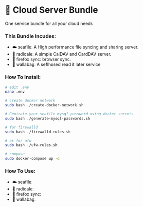 # 🐋 Cloud Server Bundle
One service bundle for all your cloud needs

### This Bundle Incudes:
- ☁️ seafile: A High performance file syncing and sharing server.
- 🌱 radicale: A simple CalDAV and CardDAV server.
- 🦊 firefox sync: browser sync.
- 🦘 wallabag: A seflhosed read it later service

### How To Install:
```sh
# edit .env
nano .env

# create docker network
sudo bash ./create-docker-network.sh

# Genirate your seafile mysql password using docker secrets
sudo bash ./generate-mysql-passwords.sh

# for firewalld
sudo bash ./firewalld-rules.sh

# or for ufw
sudo bash ./ufw-rules.sh

# compose
sudo docker-compose up -d

```

### How To Use:
- ☁️ seafile: 
- 🌱 radicale: 
- 🦊 firefox sync:
- 🦘 wallabag: 
